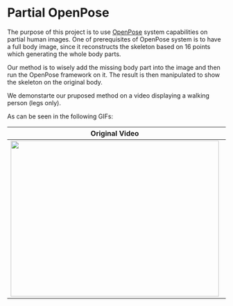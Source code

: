 # Partial OpenPose

The purpose of this project is to use [OpenPose](https://github.com/CMU-Perceptual-Computing-Lab/openpose) system capabilities on partial human images.
One of prerequisites of OpenPose system is to have a full body image, since it reconstructs the skeleton based on 16 points which generating the whole body parts.

Our method is to wisely add the missing body part into the image and then run the OpenPose framework on it.
The result is then manipulated to show the skeleton on the original body.

We demonstarte our pruposed method on a video displaying a walking person (legs only).

As can be seen in the following GIFs:

Original Video            |  Skeletonized Video
:-------------------------:|:-------------------------:
<img src="https://github.com/DeJaVoo/partial-openpose/blob/master/site/walking.gif" width="480" height="360" /> |  <img src="https://github.com/DeJaVoo/partial-openpose/blob/master/site/walking-skeleton.gif" width="480" height="360" />
